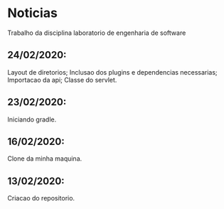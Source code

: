 # Noticias
Trabalho da disciplina laboratorio de engenharia de software
<br>
## 24/02/2020: 
Layout de diretorios; Inclusao dos plugins e dependencias necessarias; Importacao da api; Classe do servlet.
<br>
## 23/02/2020: 
Iniciando gradle.
<br>
## 16/02/2020: 
Clone da minha maquina.
<br>
## 13/02/2020: 
Criacao do repositorio.
